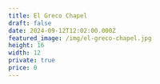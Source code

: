 ```yaml
---
title: El Greco Chapel
draft: false
date: 2024-09-12T12:02:00.000Z
featured_image: /img/el-greco-chapel.jpg
height: 16
width: 12
private: true
price: 0
---
```

